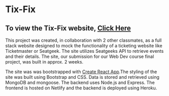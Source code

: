 # Tix-Fix

## To view the Tix-Fix website, [Click Here](https://wonderful-borg-e1f3bc.netlify.app/)

This project was created, in collaboration with 2 other classmates, as a full stack website designed to mock the functionality of a ticketing website like Ticketmaster or Seatgeek. The site utilizes Seatgeeks API to retrieve events and their details. The site, our submission for our Web Dev course final project, was built in approx. 2 weeks.

The site was was bootstrapped with [Create React App](https://github.com/facebook/create-react-app).The styling of the site was built using Bootstrap and CSS. Data is stored and retrieved using MongoDB and mongoose. The backend uses Node.js and Express. The frontend is hosted on Netlify and the backend is deployed using Heroku.
